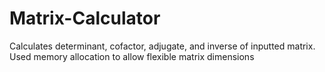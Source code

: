 # Matrix-Calculator
Calculates determinant, cofactor, adjugate, and inverse of inputted matrix. Used memory allocation to allow flexible matrix dimensions

